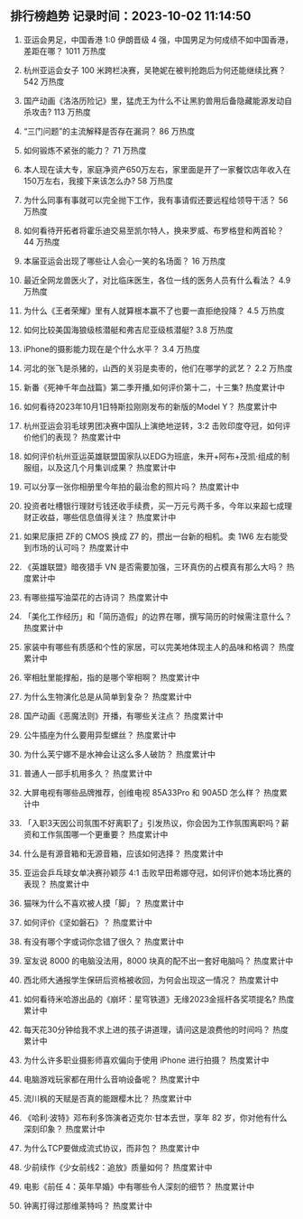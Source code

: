 
## 排行榜趋势 记录时间：2023-10-02 11:14:50
  
  1. 亚运会男足，中国香港 1:0 伊朗晋级 4 强，中国男足为何成绩不如中国香港，差距在哪？ 1011 万热度
    
  2. 杭州亚运会女子 100 米跨栏决赛，吴艳妮在被判抢跑后为何还能继续比赛？ 542 万热度
    
  3. 国产动画《洛洛历险记》里，猛虎王为什么不让黑豹兽用后备隐藏能源发动自杀攻击? 113 万热度
    
  4. “三门问题”的主流解释是否存在漏洞？ 86 万热度
    
  5. 如何锻炼不紧张的能力？ 71 万热度
    
  6. 本人现在读大专，家庭净资产650万左右，家里面是开了一家餐饮店年收入在150万左右，我接下来该怎么办? 58 万热度
    
  7. 为什么同事有事就可以完全抛下工作，我有事请假还要远程给领导干活？ 56 万热度
    
  8. 如何看待开拓者将霍乐迪交易至凯尔特人，换来罗威、布罗格登和两首轮？ 44 万热度
    
  9. 本届亚运会出现了哪些让人会心一笑的名场面？ 16 万热度
    
  10. 最近全网龙兽医火了，对比临床医生，各位一线的医务人员有什么看法？ 4.9 万热度
    
  11. 为什么《王者荣耀》里有人就算根本赢不了也要一直拒绝投降？ 4.5 万热度
    
  12. 如何比较美国海狼级核潜艇和弗吉尼亚级核潜艇? 3.8 万热度
    
  13. iPhone的摄影能力现在是个什么水平？ 3.4 万热度
    
  14. 河北的张飞是杀猪的，山西的关羽是卖枣的，他们在哪学的武艺？ 2.2 万热度
    
  15. 新番《死神千年血战篇》第二季开播,如何评价第十二，十三集? 热度累计中
    
  16. 如何看待2023年10月1日特斯拉刚刚发布的新版的Model Y？ 热度累计中
    
  17. 杭州亚运会羽毛球男团决赛中国队上演绝地逆转，3:2 击败印度夺冠，如何评价他们的表现？ 热度累计中
    
  18. 如何评价杭州亚运英雄联盟国家队以EDG为班底，朱开+阿布+茂凯·组成的制服组，以及这几个月集训成果？ 热度累计中
    
  19. 可以分享一张你相册里今年拍的最治愈的照片吗？ 热度累计中
    
  20. 投资者吐槽银行理财亏钱还收手续费，买一万元亏两千多，今年以来超七成理财正收益，哪些信息值得关注？ 热度累计中
    
  21. 如果尼康把 ZF的 CMOS 换成 Z7 的，攒出一台新的相机。卖 1W6 左右能受到市场的认可吗？ 热度累计中
    
  22. 《英雄联盟》暗夜猎手 VN 是否需要加强，三环真伤的占模真有那么大吗？ 热度累计中
    
  23. 有哪些描写油菜花的古诗词？ 热度累计中
    
  24. 「美化工作经历」和「简历造假」的边界在哪，撰写简历的时候需注意什么？ 热度累计中
    
  25. 家装中有哪些有质感和个性的家居，可以完美地体现主人的品味和格调？ 热度累计中
    
  26. 宰相肚里能撑船，指的是哪个宰相啊？ 热度累计中
    
  27. 为什么生物演化总是从简单到复杂？ 热度累计中
    
  28. 国产动画《恶魔法则》开播，有哪些关注点？ 热度累计中
    
  29. 公牛插座为什么要用异型螺丝？ 热度累计中
    
  30. 为什么芙宁娜不是水神会让这么多人破防？ 热度累计中
    
  31. 普通人一部手机用多久？ 热度累计中
    
  32. 大屏电视有哪些品牌推荐，创维电视 85A33Pro 和 90A5D 怎么样？ 热度累计中
    
  33. 「入职3天因公司氛围不好离职了」引发热议，你会因为工作氛围离职吗？薪资和工作氛围哪一个更重要？ 热度累计中
    
  34. 什么是有源音箱和无源音箱，应该如何选择？ 热度累计中
    
  35. 亚运会乒乓球女单决赛孙颖莎 4:1 击败早田希娜夺冠，如何评价她本场比赛的表现？ 热度累计中
    
  36. 猫咪为什么不喜欢被人摸「脚」？ 热度累计中
    
  37. 如何评价《坚如磐石》？ 热度累计中
    
  38. 有没有哪个字或词你念错了很久？ 热度累计中
    
  39. 室友说 8000 的电脑没法用，8000 块真的配不出一套好电脑吗？ 热度累计中
    
  40. 西北师大通报学生保研后资格被收回，为何会出现这一情况？ 热度累计中
    
  41. 如何看待米哈游出品的《崩坏：星穹铁道》无缘2023金摇杆各奖项提名? 热度累计中
    
  42. 每天花30分钟给我不求上进的孩子讲道理，请问这是浪费他的时间吗？ 热度累计中
    
  43. 为什么许多职业摄影师喜欢偏向于使用 iPhone 进行拍摄？ 热度累计中
    
  44. 电脑游戏玩家都在用什么音响设备呢？ 热度累计中
    
  45. 流川枫的天赋是否真的能跟樱木比？ 热度累计中
    
  46. 《哈利·波特》邓布利多饰演者迈克尔·甘本去世，享年 82 岁，你对他有什么深刻印象？ 热度累计中
    
  47. 为什么TCP要做成流式协议，而非包？ 热度累计中
    
  48. 少前续作《少女前线2：追放》质量如何？ 热度累计中
    
  49. 电影《前任 4：英年早婚》中有哪些令人深刻的细节？ 热度累计中
    
  50. 钟离打得过那维莱特吗？ 热度累计中
    